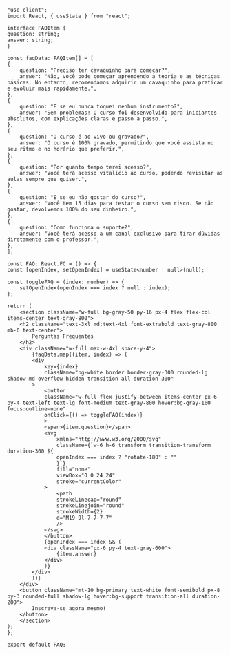    "use client";
    import React, { useState } from "react";

    interface FAQItem {
    question: string;
    answer: string;
    }

    const faqData: FAQItem[] = [
    {
        question: "Preciso ter cavaquinho para começar?",
        answer: "Não, você pode começar aprendendo a teoria e as técnicas básicas. No entanto, recomendamos adquirir um cavaquinho para praticar e evoluir mais rapidamente.",
    },
    {
        question: "E se eu nunca toquei nenhum instrumento?",
        answer: "Sem problemas! O curso foi desenvolvido para iniciantes absolutos, com explicações claras e passo a passo.",
    },
    {
        question: "O curso é ao vivo ou gravado?",
        answer: "O curso é 100% gravado, permitindo que você assista no seu ritmo e no horário que preferir.",
    },
    {
        question: "Por quanto tempo terei acesso?",
        answer: "Você terá acesso vitalício ao curso, podendo revisitar as aulas sempre que quiser.",
    },
    {
        question: "E se eu não gostar do curso?",
        answer: "Você tem 15 dias para testar o curso sem risco. Se não gostar, devolvemos 100% do seu dinheiro.",
    },
    {
        question: "Como funciona o suporte?",
        answer: "Você terá acesso a um canal exclusivo para tirar dúvidas diretamente com o professor.",
    },
    ];

    const FAQ: React.FC = () => {
    const [openIndex, setOpenIndex] = useState<number | null>(null);

    const toggleFAQ = (index: number) => {
        setOpenIndex(openIndex === index ? null : index);
    };

    return (
        <section className="w-full bg-gray-50 py-16 px-4 flex flex-col items-center text-gray-800">
        <h2 className="text-3xl md:text-4xl font-extrabold text-gray-800 mb-6 text-center">
            Perguntas Frequentes
        </h2>
        <div className="w-full max-w-4xl space-y-4">
            {faqData.map((item, index) => (
            <div
                key={index}
                className="bg-white border border-gray-300 rounded-lg shadow-md overflow-hidden transition-all duration-300"
            >
                <button
                className="w-full flex justify-between items-center px-6 py-4 text-left text-lg font-medium text-gray-800 hover:bg-gray-100 focus:outline-none"
                onClick={() => toggleFAQ(index)}
                >
                <span>{item.question}</span>
                <svg
                    xmlns="http://www.w3.org/2000/svg"
                    className={`w-6 h-6 transform transition-transform duration-300 ${
                    openIndex === index ? "rotate-180" : ""
                    }`}
                    fill="none"
                    viewBox="0 0 24 24"
                    stroke="currentColor"
                >
                    <path
                    strokeLinecap="round"
                    strokeLinejoin="round"
                    strokeWidth={2}
                    d="M19 9l-7 7-7-7"
                    />
                </svg>
                </button>
                {openIndex === index && (
                <div className="px-6 py-4 text-gray-600">
                    {item.answer}
                </div>
                )}
            </div>
            ))}
        </div>
        <button className="mt-10 bg-primary text-white font-semibold px-8 py-3 rounded-full shadow-lg hover:bg-support transition-all duration-200">
            Inscreva-se agora mesmo!
        </button>
        </section>
    );
    };

    export default FAQ;